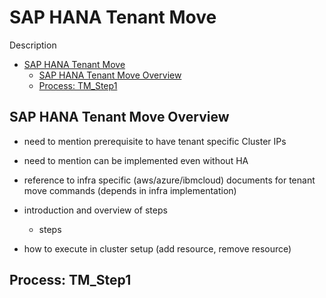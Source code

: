 # SAP HANA Tenant Move

Description

<!-- TOC -->

- [SAP HANA Tenant Move](#sap-hana-tenant-move)
  - [SAP HANA Tenant Move Overview](#sap-hana-tenant-move-overview)
  - [Process: TM_Step1](#process-tmstep1)

<!-- /TOC -->

## SAP HANA Tenant Move Overview

- need to mention prerequisite to have tenant specific Cluster IPs
- need to mention can be implemented even without HA

- reference to infra specific (aws/azure/ibmcloud) documents for tenant move commands (depends in infra implementation)

- introduction and overview of steps
  - steps

- how to execute in cluster setup (add resource, remove resource)

## Process: TM_Step1
